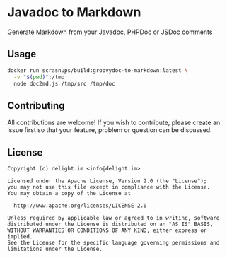 # Javadoc to Markdown

Generate Markdown from your Javadoc, PHPDoc or JSDoc comments

## Usage

```bash
docker run scrasnups/build:groovydoc-to-markdown:latest \
  -v "$(pwd)":/tmp
  node doc2md.js /tmp/src /tmp/doc
```

## Contributing

All contributions are welcome! If you wish to contribute, please create an issue first so that your feature, problem or question can be discussed.

## License

```
Copyright (c) delight.im <info@delight.im>

Licensed under the Apache License, Version 2.0 (the "License");
you may not use this file except in compliance with the License.
You may obtain a copy of the License at

  http://www.apache.org/licenses/LICENSE-2.0

Unless required by applicable law or agreed to in writing, software
distributed under the License is distributed on an "AS IS" BASIS,
WITHOUT WARRANTIES OR CONDITIONS OF ANY KIND, either express or implied.
See the License for the specific language governing permissions and
limitations under the License.
```
